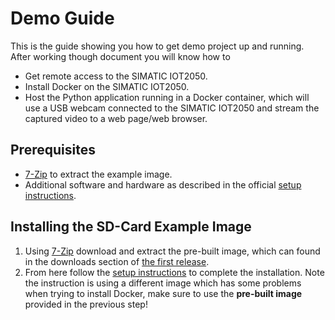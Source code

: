 # Demo Guide

This is the guide showing you how to get demo project up and running. After working though document you will know how to

- Get remote access to the SIMATIC IOT2050.
- Install Docker on the SIMATIC IOT2050.
- Host the Python application running in a Docker container, which will use a USB webcam connected to the SIMATIC IOT2050 and stream the captured video
  to a web page/web browser.

## Prerequisites

- [7-Zip](https://www.7-zip.de/) to extract the example image.
- Additional software and hardware as described in the official
  [setup instructions](https://support.industry.siemens.com/tf/ww/en/posts/how-to-setup-the-iot2050/238945/?page=0&pageSize=10).

## Installing the SD-Card Example Image

1. Using [7-Zip](https://www.7-zip.de/) download and extract the pre-built image, which can found in the downloads section of
   [the first release](https://github.com/JensD98/iot2050-demo-python/releases/tag/untagged-a8cfe2056ca56095a4a4).
2. From here follow the
   [setup instructions](https://support.industry.siemens.com/tf/ww/en/posts/how-to-setup-the-iot2050/238945/?page=0&pageSize=10)
   to complete the installation. Note the instruction is using a different image which has some problems when trying to install Docker, make sure to use the **pre-built image** provided in the previous step!
